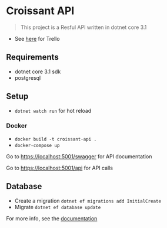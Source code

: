 # Croissant API

> This project is a Resful API written in dotnet core 3.1

- See [here](https://trello.com/b/gMKz9W66/croissant-api) for Trello

## Requirements

- dotnet core 3.1 sdk
- postgresql

## Setup

- `dotnet watch run` for hot reload

### Docker

- `docker build -t croissant-api .`
- `docker-compose up`

Go to <https://localhost:5001/swagger> for API documentation

Go to <https://localhost:5001/api> for API calls

## Database

- Create a migration `dotnet ef migrations add InitialCreate`
- Migrate `dotnet ef database update`

For more info, see the [documentation](https://docs.microsoft.com/fr-fr/ef/core/managing-schemas/migrations/?tabs=dotnet-core-cli)
